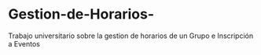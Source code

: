 # Gestion-de-Horarios-
Trabajo universitario sobre la gestion de horarios de un Grupo e Inscripción a Eventos
